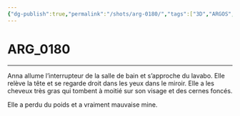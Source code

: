 ```yaml
---
{"dg-publish":true,"permalink":"/shots/arg-0180/","tags":["3D","ARGOS","Shots"]}
---
```



# ARG_0180
---
Anna allume l’interrupteur de la salle de bain et s’approche du lavabo. Elle relève la tête et se regarde droit dans les yeux dans le miroir. Elle a les cheveux très gras qui tombent à moitié sur son visage et des cernes foncés. 

Elle a perdu du poids et a vraiment mauvaise mine. 

